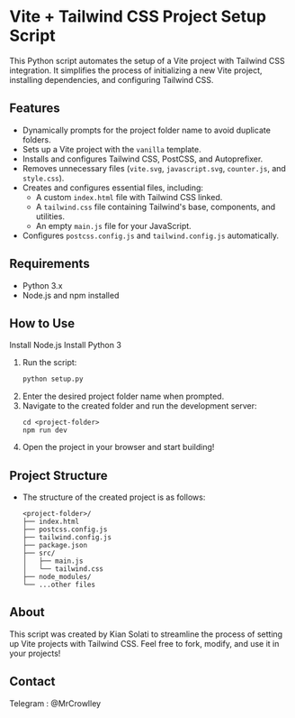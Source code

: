 # Vite + Tailwind CSS Project Setup Script

This Python script automates the setup of a Vite project with Tailwind CSS integration. It simplifies the process of initializing a new Vite project, installing dependencies, and configuring Tailwind CSS. 

## Features

- Dynamically prompts for the project folder name to avoid duplicate folders.
- Sets up a Vite project with the `vanilla` template.
- Installs and configures Tailwind CSS, PostCSS, and Autoprefixer.
- Removes unnecessary files (`vite.svg`, `javascript.svg`, `counter.js`, and `style.css`).
- Creates and configures essential files, including:
  - A custom `index.html` file with Tailwind CSS linked.
  - A `tailwind.css` file containing Tailwind's base, components, and utilities.
  - An empty `main.js` file for your JavaScript.
- Configures `postcss.config.js` and `tailwind.config.js` automatically.

## Requirements

- Python 3.x
- Node.js and npm installed

## How to Use

Install Node.js
Install Python 3

1. Run the script:
   ```bash
   python setup.py

2. Enter the desired project folder name when prompted.
3. Navigate to the created folder and run the development server:
   ```
   cd <project-folder>
   npm run dev

4. Open the project in your browser and start building!

## Project Structure
- The structure of the created project is as follows:
    ```
    <project-folder>/
    ├── index.html
    ├── postcss.config.js
    ├── tailwind.config.js
    ├── package.json
    ├── src/
    │   ├── main.js
    │   └── tailwind.css
    ├── node_modules/
    └── ...other files

## About

This script was created by Kian Solati to streamline the process of setting up Vite projects with Tailwind CSS.
Feel free to fork, modify, and use it in your projects!

## Contact
Telegram : @MrCrowlley
